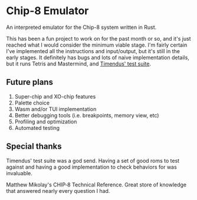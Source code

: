 # Chip-8 Emulator
An interpreted emulator for the Chip-8 system written in Rust. 

This has been a fun project to work on for the past month or so, and it's just reached what I would consider the minimum viable stage. I'm fairly certain I've implemented all the instructions and input/output, but it's still in the early stages. It definitely has bugs and lots of naive implementation details, but it runs Tetris and Mastermind, and [Timendus' test suite](https://github.com/Timendus/chip8-test-suite).

## Future plans
1. Super-chip and XO-chip features
2. Palette choice
3. Wasm and/or TUI implementation
4. Better debugging tools (i.e. breakpoints, memory view, etc)
5. Profiling and optimization
6. Automated testing

## Special thanks

Timendus' test suite was a god send. Having a set of good roms to test against and having a good implementation to check behaviors for was invaluable.

Matthew Mikolay's CHIP‐8 Technical Reference. Great store of knowledge that answered nearly every question I had.

